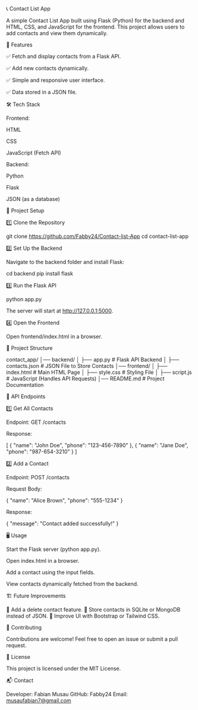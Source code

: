 📞 Contact List App

A simple Contact List App built using Flask (Python) for the backend and HTML, CSS, and JavaScript for the frontend. This project allows users to add contacts and view them dynamically.

📌 Features

✅ Fetch and display contacts from a Flask API.

✅ Add new contacts dynamically.

✅ Simple and responsive user interface.

✅ Data stored in a JSON file.

🛠️ Tech Stack

Frontend:

HTML

CSS

JavaScript (Fetch API)

Backend:

Python

Flask

JSON (as a database)

🚀 Project Setup

1️⃣ Clone the Repository

git clone https://github.com/Fabby24/Contact-list-App
cd contact-list-app

2️⃣ Set Up the Backend

Navigate to the backend folder and install Flask:

cd backend
pip install flask

3️⃣ Run the Flask API

python app.py

The server will start at http://127.0.0.1:5000.

4️⃣ Open the Frontend

Open frontend/index.html in a browser.

📂 Project Structure

contact_app/
│── backend/
│   ├── app.py         # Flask API Backend
│   ├── contacts.json  # JSON File to Store Contacts
│── frontend/
│   ├── index.html     # Main HTML Page
│   ├── style.css      # Styling File
│   ├── script.js      # JavaScript (Handles API Requests)
│── README.md          # Project Documentation

📌 API Endpoints

1️⃣ Get All Contacts

Endpoint: GET /contacts

Response:

[
  { "name": "John Doe", "phone": "123-456-7890" },
  { "name": "Jane Doe", "phone": "987-654-3210" }
]

2️⃣ Add a Contact

Endpoint: POST /contacts

Request Body:

{
  "name": "Alice Brown",
  "phone": "555-1234"
}

Response:

{ "message": "Contact added successfully!" }

🖥️ Usage

Start the Flask server (python app.py).

Open index.html in a browser.

Add a contact using the input fields.

View contacts dynamically fetched from the backend.

🏗️ Future Improvements

🔹 Add a delete contact feature.
🔹 Store contacts in SQLite or MongoDB instead of JSON.
🔹 Improve UI with Bootstrap or Tailwind CSS.

🤝 Contributing

Contributions are welcome! Feel free to open an issue or submit a pull request.

📜 License

This project is licensed under the MIT License.

📬 Contact

Developer: Fabian Musau GitHub: Fabby24 Email: musaufabian7@gmail.com

